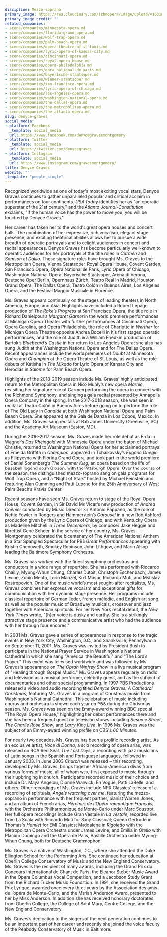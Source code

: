 ```yaml
---
discipline: Mezzo-soprano
primary_image: https://res.cloudinary.com/schmopera/image/upload/v1631800330/media/2021/09/Denyce_Graves-Montgomery_pc_Devon_Cass_d_300dpi_woiooq.jpg
primary_image_credit: ""
related_companies:
- scene/companies/minnesota-opera.md
- scene/companies/florida-grand-opera.md
- scene/companies/wolf-trap-opera.md
- scene/companies/palm-beach-opera.md
- scene/companies/opera-theatre-of-st-louis.md
- scene/companies/lyric-opera-of-kansas-city.md
- scene/companies/cincinnati-opera.md
- scene/companies/royal-opera-house.md
- scene/companies/opera-philadelphia.md
- scene/companies/opra-national-de-paris.md
- scene/companies/bayerische-staatsoper.md
- scene/companies/wiener-staatsoper.md
- scene/companies/san-francisco-opera.md
- scene/companies/lyric-opera-of-chicago.md
- scene/companies/los-angeles-opera.md
- scene/companies/washington-national-opera.md
- scene/companies/the-dallas-opera.md
- scene/companies/the-metropolitan-opera.md
- scene/companies/the-atlanta-opera.md
slug: denyce-graves
social_media:
- platform: Facebook
  _template: social_media
  url: https://www.facebook.com/denycegravesmontgomery
- platform: Twitter
  _template: social_media
  url: https://twitter.com/denycegraves
- platform: Instagram
  _template: social_media
  url: https://www.instagram.com/gravesmontgomery/
title: Denyce Graves
website: ""
_template: "people_single"
---
```

Recognized worldwide as one of today's most exciting vocal stars, Denyce Graves continues to gather unparalleled popular and critical acclaim in performances on four continents. _USA Today_ identifies her as "an operatic superstar of the 21st century," and the _Atlanta Journal-Constitution_ exclaims, "If the human voice has the power to move you, you will be touched by Denyce Graves."

Her career has taken her to the world's great opera houses and concert halls. The combination of her expressive, rich vocalism, elegant stage presence, and exciting theatrical abilities allows her to pursue a wide breadth of operatic portrayals and to delight audiences in concert and recital appearances. Denyce Graves has become particularly well-known to operatic audiences for her portrayals of the title roles in _Carmen_ and _Samson et Dalila_. These signature roles have brought Ms. Graves to the Metropolitan Opera, Vienna Staatsoper, Royal Opera House, Covent Garden, San Francisco Opera, Opéra National de Paris, Lyric Opera of Chicago, Washington National Opera, Bayerische Staatsoper, Arena di Verona, Deutsche Oper Berlin, Opernhaus Zürich, Teatro Real in Madrid, Houston Grand Opera, The Dallas Opera, Teatro Colón in Buenos Aires, Los Angeles Opera, and the Festival Maggio Musicale in Florence.

Ms. Graves appears continually on the stages of leading theaters in North America, Europe, and Asia. Highlights have included a Robert Lepage production of _The Rake’s Progress_ at San Francisco Opera, the title role in Richard Danielpour’s _Margaret Garner_ in the world premiere performances at Michigan Opera Theater with further performances at Cincinnati Opera, Opera Carolina, and Opera Philadelphia, the role of Charlotte in _Werther_ for Michigan Opera Theatre opposite Andrea Bocelli in his first staged operatic performances, and the role of Judith in a William Friedkin production of Bartok’s _Bluebeard’s Castle_ in her return to Los Angeles Opera; she also has sung Judith at the Washington National Opera and for The Dallas Opera. Recent appearances include the world premieres of _Doubt_ at Minnesota Opera and _Champion_ at the Opera Theatre of St. Louis, as well as the role debuts of Katisha in _The Mikado_ for Lyric Opera of Kansas City and Herodias in _Salome_ for Palm Beach Opera.

Highlights of the 2018-2019 season include Ms. Graves’ highly anticipated return to the Metropolitan Opera in Nico Muhly’s new opera _Marnie_, revisiting her signature role of Carmen performing the opera in concert with the Richmond Symphony, and singing a gala recital presented by Annapolis Opera Company in the spring. In the 2017-2018 season, she was seen in recital at Teatro Colón in Buenos Aires before going on to perform the role of The Old Lady in _Candide_ at both Washington National Opera and Palm Beach Opera. She appeared at the Gala de Danza in Los Cobos, Mexico. In addition, Ms. Graves sang recitals at Bob Jones University (Greenville, SC) and the Academy Art Museum (Easton, MD). 

During the 2016-2017 season, Ms. Graves made her role debut as Erda in Wagner’s _Das Rheingold_ with Minnesota Opera under the baton of Michael Christie, returned to Washington National Opera for her acclaimed portrayal of Emelda Griffith in _Champion_, appeared in Tchaikovsky’s _Eugene Onegin_ as Filipyevna with Florida Grand Opera, and took part in the world premiere of Daniel Sonenberg’s _The Summer King_, an opera based on the life of baseball legend Josh Gibson, with the Pittsburgh Opera. Over the course of the season, the distinguished mezzo-soprano sang on gala programs for Wolf Trap Opera, and a “Night of Stars” hosted by Michael Feinstein and featuring Alan Cumming and Patti Lupone for the 25th Anniversary of West Palm Beach’s Kravis Center. 

Recent seasons have seen Ms. Graves return to stage of the Royal Opera House, Covent Garden, in Sir David Mc Vicar’s new production of _Andrea Chénier_ conducted by Music Director Sir Antonio Pappano, as the role of Nettie Fowler in Rodgers and Hammerstein’s _Carousel_ in a new Rob Ashford production given by the Lyric Opera of Chicago, and with Kentucky Opera as Madeline Mitchell in _Three Decembers_, by composer Jake Heggie and librettist Gene Scheer. In the service of her country, Ms. Graves-Montgomery celebrated the bicentenary of The American National Anthem in a Star Spangled Spectacular for PBS _Great Performances_ appearing with Kristin Chenoweth, Smokey Robinson, John Lithgow, and Marin Alsop leading the Baltimore Symphony Orchestra.

Ms. Graves has worked with the finest symphony orchestras and conductors in a wide range of repertoire. She has performed with Riccardo Chailly, Myung-Whun Chung, Charles Dutoit, Christoph Eschenbach, James Levine, Zubin Mehta, Lorin Maazel, Kurt Masur, Riccardo Muti, and Mstislav Rostropovich. One of the music world's most sought-after recitalists, Ms. Graves combines her expressive vocalism and exceptional gifts for communication with her dynamic stage presence. Her programs include classical repertoire of German lieder, French mélodie, and English art song, as well as the popular music of Broadway musicals, crossover and jazz together with American spirituals. For her New York recital debut, the _New York Times_ wrote, "\[h\]er voice is dusky and earthy. She is a strikingly attractive stage presence and a communicative artist who had the audience with her through four encores."

In 2001 Ms. Graves gave a series of appearances in response to the tragic events in New York City, Washington, D.C., and Shanksville, Pennsylvania on September 11, 2001. Ms. Graves was invited by President Bush to participate in the National Prayer Service in Washington's National Cathedral in which she sang "America, the Beautiful" and "The Lord’s Prayer." This event was televised worldwide and was followed by Ms. Graves's appearance on _The Oprah Winfrey Show_ in a live musical program of "Healing through Gospel Music." Ms. Graves appears regularly on radio and television as a musical performer, celebrity guest, and as the subject of documentaries and other special programming. In 1997 PBS Productions released a video and audio recording titled _Denyce Graves: A Cathedral Christmas_, featuring Ms. Graves in a program of Christmas music from Washington's National Cathedral. This celebration of music including chorus and orchestra is shown each year on PBS during the Christmas season. Ms. Graves was seen on the Emmy-award winning BBC special "The Royal Opera House," highlighting her debut performances there and she has been a frequent guest on television shows including _Sesame Street_, _The Charlie Rose Show_, and _Larry King Live_. In 1996 Ms. Graves was the subject of an Emmy-award winning profile on CBS's _60 Minutes_.

For nearly two decades, Ms. Graves has been a prolific recording artist. As an exclusive artist, _Voce di Donna_, a solo recording of opera arias, was released on RCA Red Seal. _The Lost Days_, a recording with jazz musicians of Latin songs in the Spanish and Portuguese languages, followed in January 2003. In June 2003 _Church_ was released ‒ this recording, developed by Ms. Graves, brings together African-American divas from various forms of music, all of whom were first exposed to music through their upbringing in church. Participants recorded music of their choice and include Dr. Maya Angelou, Dionne Warwick, En Vogue, Patti LaBelle, and others. Other recordings of Ms. Graves include NPR Classics' release of a recording of spirituals, _Angels watching over me_, featuring the mezzo-soprano in performance with her frequent partner, pianist Warren Jones, and an album of French arias, _Héroïnes de l'Opéra romantique Français_, with the Orchestre Philharmonique de Monte-Carlo under Marc Soustrot. Her full opera recordings include Gran Vestale in _La vestale_, recorded live from La Scala with Riccardo Muti for Sony Classical; Queen Gertrude in Thomas's _Hamlet_ for EMI Classics; Maddalena in _Rigoletto_ with the Metropolitan Opera Orchestra under James Levine; and Emilia in _Otello_ with Plácido Domingo and the Opéra de Paris, Bastille Orchestra under Myung-Whun Chung, both for Deutsche Grammophon.

Ms. Graves is a native of Washington, D.C., where she attended the Duke Ellington School for the Performing Arts. She continued her education at Oberlin College Conservatory of Music and the New England Conservatory. Ms. Graves is the recipient of many awards, including the Grand Prix du Concours International de Chant de Paris, the Eleanor Steber Music Award in the Opera Columbus Vocal Competition, and a Jacobson Study Grant from the Richard Tucker Music Foundation. In 1991, she received the Grand Prix Lyrique, awarded once every three years by the Association des amis de l’opéra de Monte-Carlo, and the Marian Anderson Award, presented to her by Miss Anderson. In addition she has received honorary doctorates from Oberlin College, the College of Saint Mary, Centre College, and the New England Conservatory.

Ms. Graves’s dedication to the singers of the next generation continues to be an important part of her career and recently she joined the voice faculty of the Peabody Conservatory of Music in Baltimore.